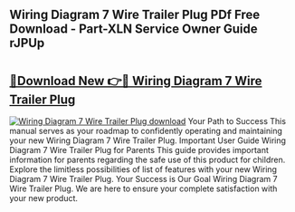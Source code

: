 ## Wiring Diagram 7 Wire Trailer Plug PDf Free Download - Part-XLN Service Owner Guide rJPUp

# <h2><a href="http://dfovdq.blite.top/?on=Wiring+Diagram+7+Wire+Trailer+Plug">🔗Download New 👉🔴 Wiring Diagram 7 Wire Trailer Plug</a></h2>

[![Wiring Diagram 7 Wire Trailer Plug download](https://i.imgur.com/lujVjoI.png)](http://dfovdq.blite.top/?on=Wiring+Diagram+7+Wire+Trailer+Plug)
Your Path to Success This manual serves as your roadmap to confidently operating and maintaining your new Wiring Diagram 7 Wire Trailer Plug. Important User Guide Wiring Diagram 7 Wire Trailer Plug for Parents This guide provides important information for parents regarding the safe use of this product for children. Explore the limitless possibilities of list of features with your new Wiring Diagram 7 Wire Trailer Plug. Your Success is Our Goal Wiring Diagram 7 Wire Trailer Plug. We are here to ensure your complete satisfaction with your new product.
